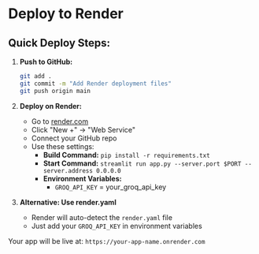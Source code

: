 # Deploy to Render

## Quick Deploy Steps:

1. **Push to GitHub:**
   ```bash
   git add .
   git commit -m "Add Render deployment files"
   git push origin main
   ```

2. **Deploy on Render:**
   - Go to [render.com](https://render.com)
   - Click "New +" → "Web Service"
   - Connect your GitHub repo
   - Use these settings:
     - **Build Command:** `pip install -r requirements.txt`
     - **Start Command:** `streamlit run app.py --server.port $PORT --server.address 0.0.0.0`
     - **Environment Variables:**
       - `GROQ_API_KEY` = your_groq_api_key

3. **Alternative: Use render.yaml**
   - Render will auto-detect the `render.yaml` file
   - Just add your `GROQ_API_KEY` in environment variables

Your app will be live at: `https://your-app-name.onrender.com`